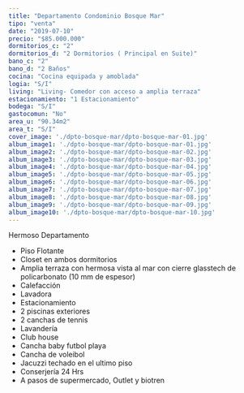 ```yaml
---
title: "Departamento Condominio Bosque Mar"
tipo: "venta"
date: "2019-07-10"
precio: "$85.000.000"
dormitorios_c: "2"
dormitorios_d: "2 Dormitorios ( Principal en Suite)"
bano_c: "2"
bano_d: "2 Baños"
cocina: "Cocina equipada y amoblada"
logia: "S/I"
living: "Living- Comedor con acceso a amplia terraza"
estacionamiento: "1 Estacionamiento"
bodega: "S/I"
gastocomun: "No"
area_u: "90.34m2"
area_t: "S/I"
cover_image: './dpto-bosque-mar/dpto-bosque-mar-01.jpg'
album_image1: './dpto-bosque-mar/dpto-bosque-mar-01.jpg'
album_image2: './dpto-bosque-mar/dpto-bosque-mar-02.jpg'
album_image3: './dpto-bosque-mar/dpto-bosque-mar-03.jpg'
album_image4: './dpto-bosque-mar/dpto-bosque-mar-04.jpg'
album_image5: './dpto-bosque-mar/dpto-bosque-mar-05.jpg'
album_image6: './dpto-bosque-mar/dpto-bosque-mar-06.jpg'
album_image7: './dpto-bosque-mar/dpto-bosque-mar-07.jpg'
album_image8: './dpto-bosque-mar/dpto-bosque-mar-08.jpg'
album_image9: './dpto-bosque-mar/dpto-bosque-mar-09.jpg'
album_image10: './dpto-bosque-mar/dpto-bosque-mar-10.jpg'
---
```


Hermoso Departamento

* Piso Flotante
* Closet en ambos dormitorios
* Amplia terraza con hermosa vista al mar con cierre glasstech de policarbonato (10 mm de espesor)
* Calefacción
* Lavadora
* Estacionamiento
* 2 piscinas exteriores
* 2 canchas de tennis
* Lavandería
* Club house
* Cancha baby futbol playa
* Cancha de voleibol
* Jacuzzi techado en el ultimo piso 
* Conserjería 24 Hrs
* A pasos de supermercado, Outlet y biotren



